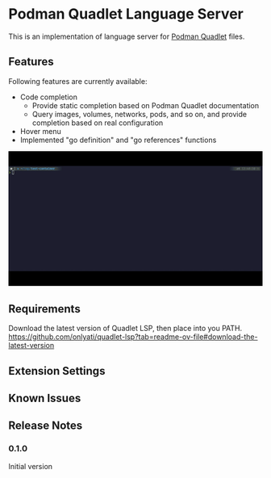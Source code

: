 # Podman Quadlet Language Server

This is an implementation of language server for
[Podman Quadlet](https://docs.podman.io/en/latest/markdown/podman-systemd.unit.5.html#description)
files.

## Features

Following features are currently available:

- Code completion
  - Provide static completion based on Podman Quadlet documentation
  - Query images, volumes, networks, pods, and so on, and provide completion
    based on real configuration
- Hover menu
- Implemented "go definition" and "go references" functions

![overall_demo](./assets/overall_demo.gif)

## Requirements

Download the latest version of Quadlet LSP, then place into you PATH.
<https://github.com/onlyati/quadlet-lsp?tab=readme-ov-file#download-the-latest-version>

## Extension Settings

## Known Issues

## Release Notes

### 0.1.0

Initial version
